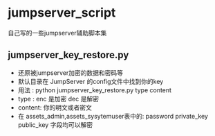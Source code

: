 # jumpserver_script
自己写的一些jumpserver辅助脚本集

## jumpserver_key_restore.py
- 还原被jumpserver加密的数据和密码等
- 默认目录在 JumpServer 的config文件中找到你的key
- 用法 : python  jumpserver_key_restore.py  type  content
- type :  enc 是加密 dec 是解密
- content: 你的明文或者密文
- 在 assets_admin,assets_sysytemuser表中的: password private_key public_key 字段均可以解密

